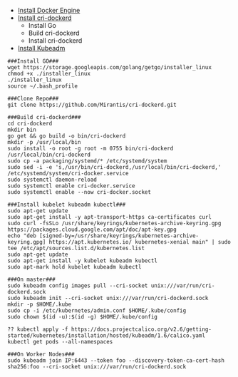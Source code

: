 
- [Install Docker Engine](https://kubernetes.io/docs/setup/production-environment/container-runtimes/#docker)
- [Install cri-dockerd](https://github.com/Mirantis/cri-dockerd)
  - Install Go
  - Build cri-dockerd
  - Install cri-dockerd
- [Install Kubeadm](https://kubernetes.io/docs/setup/production-environment/tools/kubeadm/install-kubeadm/#installing-kubeadm-kubelet-and-kubectl)


 ````
###Install GO###
wget https://storage.googleapis.com/golang/getgo/installer_linux
chmod +x ./installer_linux
./installer_linux
source ~/.bash_profile

###Clone Repo###
git clone https://github.com/Mirantis/cri-dockerd.git
 
###Build cri-dockerd###
cd cri-dockerd
mkdir bin
go get && go build -o bin/cri-dockerd
mkdir -p /usr/local/bin
sudo install -o root -g root -m 0755 bin/cri-dockerd /usr/local/bin/cri-dockerd
sudo cp -a packaging/systemd/* /etc/systemd/system
sudo sed -i -e 's,/usr/bin/cri-dockerd,/usr/local/bin/cri-dockerd,' /etc/systemd/system/cri-docker.service
sudo systemctl daemon-reload
sudo systemctl enable cri-docker.service
sudo systemctl enable --now cri-docker.socket

###Install kubelet kubeadm kubectl###
sudo apt-get update
sudo apt-get install -y apt-transport-https ca-certificates curl
sudo curl -fsSLo /usr/share/keyrings/kubernetes-archive-keyring.gpg https://packages.cloud.google.com/apt/doc/apt-key.gpg
echo "deb [signed-by=/usr/share/keyrings/kubernetes-archive-keyring.gpg] https://apt.kubernetes.io/ kubernetes-xenial main" | sudo tee /etc/apt/sources.list.d/kubernetes.list
sudo apt-get update
sudo apt-get install -y kubelet kubeadm kubectl
sudo apt-mark hold kubelet kubeadm kubectl

###On master###
sudo kubeadm config images pull --cri-socket unix:///var/run/cri-dockerd.sock
sudo kubeadm init --cri-socket unix:///var/run/cri-dockerd.sock
mkdir -p $HOME/.kube
sudo cp -i /etc/kubernetes/admin.conf $HOME/.kube/config
sudo chown $(id -u):$(id -g) $HOME/.kube/config

?? kubectl apply -f https://docs.projectcalico.org/v2.6/getting-started/kubernetes/installation/hosted/kubeadm/1.6/calico.yaml
kubectl get pods --all-namespaces

###On Worker Nodes###
sudo kubeadm join IP:6443 --token foo --discovery-token-ca-cert-hash sha256:foo --cri-socket unix:///var/run/cri-dockerd.sock
````
